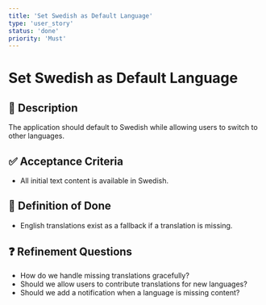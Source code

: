 ```yaml
---
title: 'Set Swedish as Default Language'
type: 'user_story'
status: 'done'
priority: 'Must'
---
```


# Set Swedish as Default Language

## 📌 Description

The application should default to Swedish while allowing users to switch to other languages.

## ✅ Acceptance Criteria

- All initial text content is available in Swedish.

## 🎯 Definition of Done

- English translations exist as a fallback if a translation is missing.

## ❓ Refinement Questions

- How do we handle missing translations gracefully?
- Should we allow users to contribute translations for new languages?
- Should we add a notification when a language is missing content?
